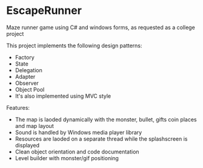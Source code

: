 # EscapeRunner
Maze runner game using C# and windows forms, as requested as a college project

This project implements the following design patterns:
- Factory
- State
- Delegation
- Adapter
- Observer
- Object Pool
- It's also implemented using MVC style

Features:
- The map is laoded dynamically with the monster, bullet, gifts coin places and map layout
- Sound is handled by Windows media player library
- Resources are laoded on a separate thread while the splashscreen is displayed
- Clean object orientation and code documentation
- Level builder with monster/gif positioning
